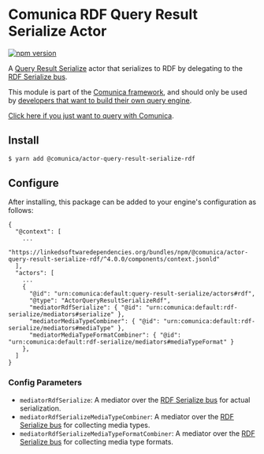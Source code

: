 # Comunica RDF Query Result Serialize Actor

[![npm version](https://badge.fury.io/js/%40comunica%2Factor-query-result-serialize-rdf.svg)](https://www.npmjs.com/package/@comunica/actor-query-result-serialize-rdf)

A [Query Result Serialize](https://github.com/comunica/comunica/tree/master/packages/bus-query-result-serialize) actor that serializes to RDF by delegating to the [RDF Serialize bus](https://github.com/comunica/comunica/tree/master/packages/bus-rdf-serialize).

This module is part of the [Comunica framework](https://github.com/comunica/comunica),
and should only be used by [developers that want to build their own query engine](https://comunica.dev/docs/modify/).

[Click here if you just want to query with Comunica](https://comunica.dev/docs/query/).

## Install

```bash
$ yarn add @comunica/actor-query-result-serialize-rdf
```

## Configure

After installing, this package can be added to your engine's configuration as follows:
```text
{
  "@context": [
    ...
    "https://linkedsoftwaredependencies.org/bundles/npm/@comunica/actor-query-result-serialize-rdf/^4.0.0/components/context.jsonld"
  ],
  "actors": [
    ...
    {
      "@id": "urn:comunica:default:query-result-serialize/actors#rdf",
      "@type": "ActorQueryResultSerializeRdf",
      "mediatorRdfSerialize": { "@id": "urn:comunica:default:rdf-serialize/mediators#serialize" },
      "mediatorMediaTypeCombiner": { "@id": "urn:comunica:default:rdf-serialize/mediators#mediaType" },
      "mediatorMediaTypeFormatCombiner": { "@id": "urn:comunica:default:rdf-serialize/mediators#mediaTypeFormat" }
    },
  ]
}
```

### Config Parameters

* `mediatorRdfSerialize`: A mediator over the [RDF Serialize bus](https://github.com/comunica/comunica/tree/master/packages/bus-rdf-serialize) for actual serialization.
* `mediatorRdfSerializeMediaTypeCombiner`: A mediator over the [RDF Serialize bus](https://github.com/comunica/comunica/tree/master/packages/bus-rdf-serialize) for collecting media types.
* `mediatorRdfSerializeMediaTypeFormatCombiner`: A mediator over the [RDF Serialize bus](https://github.com/comunica/comunica/tree/master/packages/bus-rdf-serialize) for collecting media type formats.

